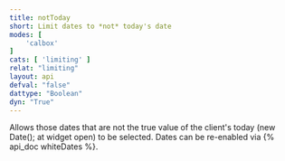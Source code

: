 ```yaml
---
title: notToday
short: Limit dates to *not* today's date
modes: [
	'calbox'
]
cats: [ 'limiting' ]
relat: "limiting"
layout: api
defval: "false"
dattype: "Boolean"
dyn: "True"
---
```


Allows those dates that are not the true value of the client's today
(new Date(); at widget open) to be selected. Dates can be re-enabled via {% api_doc whiteDates %}.

